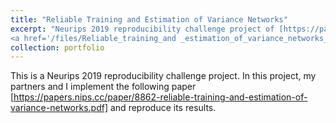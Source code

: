 ```yaml
---
title: "Reliable Training and Estimation of Variance Networks"
excerpt: "Neurips 2019 reproducibility challenge project of [https://papers.nips.cc/paper/8862-reliable-training-and-estimation-of-variance-networks.pdf]<br/>
<a href='/files/Reliable_training_and _estimation_of_variance_networks_poster.pdf' ><img src='images/Reliable Training and Estimation of Variance Networks.png' alt=''></a>"
collection: portfolio
---
```


This is a Neurips 2019 reproducibility challenge project. In this project, my partners and I implement the following paper [https://papers.nips.cc/paper/8862-reliable-training-and-estimation-of-variance-networks.pdf] and reproduce its results.
